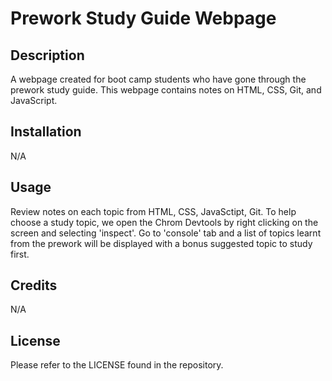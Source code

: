 # Prework Study Guide Webpage

## Description

A webpage created for boot camp students who have gone through the prework study guide. This webpage contains notes on HTML, CSS, Git, and JavaScript.

## Installation

N/A

## Usage

Review notes on each topic from HTML, CSS, JavaSctipt, Git. To help choose a study topic, we open the Chrom Devtools by right clicking on the screen and selecting 'inspect'. Go to 'console' tab and a list of topics learnt from the prework will be displayed with a bonus suggested topic to study first.

## Credits

N/A

## License

Please refer to the LICENSE found in the repository.
